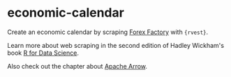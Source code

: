 # economic-calendar

<!-- badges: start -->

<!-- badges: end -->

Create an economic calendar by scraping [Forex Factory](https://www.forexfactory.com/) with `{rvest}`.

Learn more about web scraping in the second edition of Hadley Wickham's book [R for Data Science](https://r4ds.hadley.nz/webscraping).

Also check out the chapter about [Apache Arrow](https://r4ds.hadley.nz/arrow).

